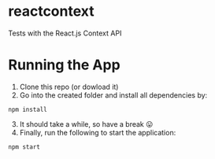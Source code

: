 # reactcontext
Tests with the React.js Context API

# Running the App
1. Clone this repo (or dowload it)
2. Go into the created folder and install all dependencies by:
```
npm install
```
3. It should take a while, so have a break 😛
4. Finally, run the following to start the application:
```
npm start
```
